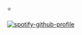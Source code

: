 :star: 

[![spotify-github-profile](https://spotify-github-profile.vercel.app/api/view?uid=mzi68gazk3mhyo3cqlll62466&cover_image=true&theme=default&show_offline=false&background_color=121212&bar_color=4e954b&bar_color_cover=false)](https://spotify-github-profile.vercel.app/api/view?uid=mzi68gazk3mhyo3cqlll62466&redirect=true)




<!--
**sexuaIity/sexuaIity** is a ✨ _special_ ✨ repository because its `README.md` (this file) appears on your GitHub profile.

Here are some ideas to get you started:

- 🔭 I’m currently working on ...
- 🌱 I’m currently learning ...
- 👯 I’m looking to collaborate on ...
- 🤔 I’m looking for help with ...
- 💬 Ask me about ...
- 📫 How to reach me: ...
- 😄 Pronouns: ...
- ⚡ Fun fact: ...
-->
